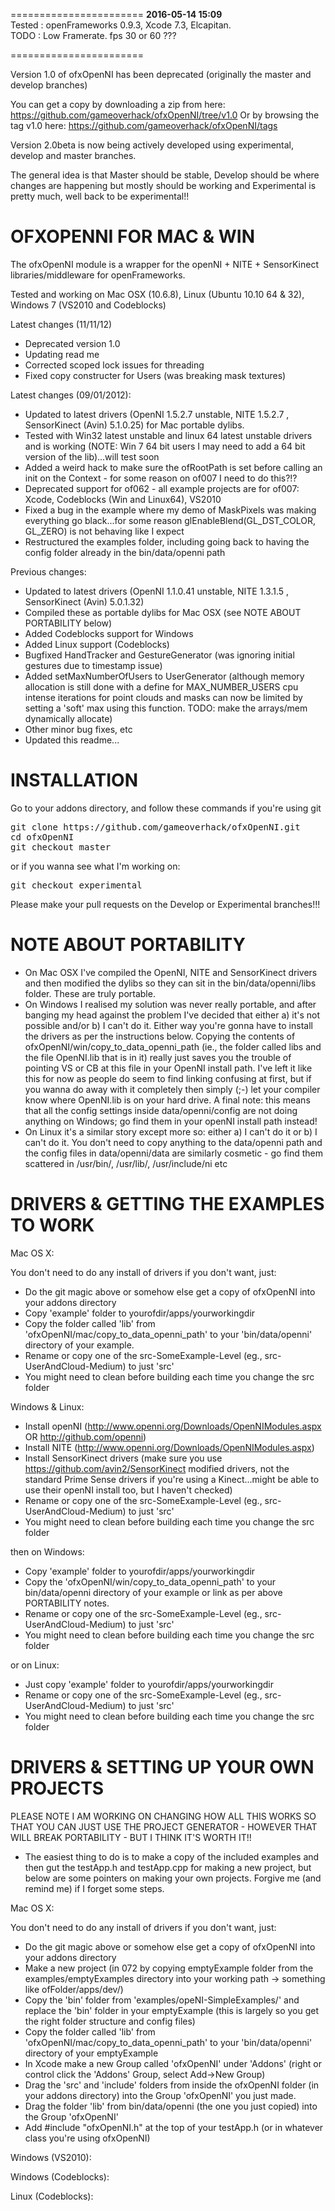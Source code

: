 =======================
**2016-05-14 15:09**    
Tested : openFrameworks 0.9.3, Xcode 7.3, Elcapitan.   
TODO : Low Framerate. fps 30 or 60 ???   

=======================


Version 1.0 of ofxOpenNI has been deprecated (originally the master and develop branches)

You can get a copy by downloading a zip from here: https://github.com/gameoverhack/ofxOpenNI/tree/v1.0
Or by browsing the tag v1.0 here: https://github.com/gameoverhack/ofxOpenNI/tags

Version 2.0beta is now being actively developed using experimental, develop and master branches.

The general idea is that Master should be stable, Develop should be where changes are happening but mostly should be working and Experimental is pretty much, well back to be experimental!!

OFXOPENNI FOR MAC & WIN
=======================
The ofxOpenNI module is a wrapper for the openNI + NITE + SensorKinect libraries/middleware for openFrameworks. 

Tested and working on Mac OSX (10.6.8), Linux (Ubuntu 10.10 64 & 32), Windows 7 (VS2010 and Codeblocks)

Latest changes (11/11/12)
* Deprecated version 1.0
* Updating read me
* Corrected scoped lock issues for threading
* Fixed copy constructer for Users (was breaking mask textures)

Latest changes (09/01/2012):
* Updated to latest drivers (OpenNI 1.5.2.7 unstable, NITE 1.5.2.7 , SensorKinect (Avin) 5.1.0.25) for Mac portable dylibs.
* Tested with Win32 latest unstable and linux 64 latest unstable drivers and is working (NOTE: Win 7 64 bit users I may need to add a 64 bit version of the lib)...will test soon
* Added a weird hack to make sure the ofRootPath is set before calling an init on the Context - for some reason on of007 I need to do this?!?
* Deprecated support for of062 - all example projects are for of007: Xcode, Codeblocks (Win and Linux64), VS2010
* Fixed a bug in the example where my demo of MaskPixels was making everything go black...for some reason glEnableBlend(GL_DST_COLOR, GL_ZERO) is not behaving like I expect
* Restructured the examples folder, including going back to having the config folder already in the bin/data/openni path

Previous changes:
* Updated to latest drivers (OpenNI 1.1.0.41 unstable, NITE 1.3.1.5 , SensorKinect (Avin) 5.0.1.32)
* Compiled these as portable dylibs for Mac OSX (see NOTE ABOUT PORTABILITY below)
* Added Codeblocks support for Windows
* Added Linux support (Codeblocks)
* Bugfixed HandTracker and GestureGenerator (was ignoring initial gestures due to timestamp issue)
* Added setMaxNumberOfUsers to UserGenerator (although memory allocation is still done with a define for MAX_NUMBER_USERS cpu intense iterations for point clouds and masks can now be limited by setting a 'soft' max using this function. TODO: make the arrays/mem dynamically allocate)
* Other minor bug fixes, etc
* Updated this readme...

INSTALLATION
============
Go to your addons directory, and follow these commands if you're using git

<pre>
git clone https://github.com/gameoverhack/ofxOpenNI.git
cd ofxOpenNI
git checkout master
</pre>

or if you wanna see what I'm working on:

<pre>
git checkout experimental
</pre>

Please make your pull requests on the Develop or Experimental branches!!!

NOTE ABOUT PORTABILITY
======================

* On Mac OSX I've compiled the OpenNI, NITE and SensorKinect drivers and then modified the dylibs so they can sit in the bin/data/openni/libs folder. These are truly portable.
* On Windows I realised my solution was never really portable, and after banging my head against the problem I've decided that either a) it's not possible and/or b) I can't do it. Either way you're gonna have to install the drivers as per the instructions below. Copying the contents of ofxOpenNI/win/copy_to_data_openni_path (ie., the folder called libs and the file OpenNI.lib that is in it) really just saves you the trouble of pointing VS or CB at this file in your OpenNI install path. I've left it like this for now as people do seem to find linking confusing at first, but if you wanna do away with it completely then simply (;-) let your compiler know where OpenNI.lib is on your hard drive. A final note: this means that all the config settings inside data/openni/config are not doing anything on Windows; go find them in your openNI install path instead!
* On Linux it's a similar story except more so: either a) I can't do it or b) I can't do it. You don't need to copy anything to the data/openni path and the config files in data/openni/data are similarly cosmetic - go find them scattered in /usr/bin/, /usr/lib/, /usr/include/ni etc 

DRIVERS & GETTING THE EXAMPLES TO WORK
======================================

Mac OS X:

You don't need to do any install of drivers if you don't want, just:

- Do the git magic above or somehow else get a copy of ofxOpenNI into your addons directory
- Copy 'example' folder to yourofdir/apps/yourworkingdir
- Copy the folder called 'lib' from 'ofxOpenNI/mac/copy_to_data_openni_path' to your 'bin/data/openni' directory of your example.
- Rename or copy one of the src-SomeExample-Level (eg., src-UserAndCloud-Medium) to just 'src'
- You might need to clean before building each time you change the src folder

Windows & Linux:

- Install openNI (http://www.openni.org/Downloads/OpenNIModules.aspx OR http://github.com/openni)
- Install NITE (http://www.openni.org/Downloads/OpenNIModules.aspx)
- Install SensorKinect drivers (make sure you use https://github.com/avin2/SensorKinect modified drivers, not the standard Prime Sense drivers if you're using a Kinect...might be able to use their openNI install too, but I haven't checked)
- Rename or copy one of the src-SomeExample-Level (eg., src-UserAndCloud-Medium) to just 'src'
- You might need to clean before building each time you change the src folder

then on Windows: 

- Copy 'example' folder to yourofdir/apps/yourworkingdir
- Copy the 'ofxOpenNI/win/copy_to_data_openni_path' to your bin/data/openni directory of your example or link as per above PORTABILITY notes.
- Rename or copy one of the src-SomeExample-Level (eg., src-UserAndCloud-Medium) to just 'src'
- You might need to clean before building each time you change the src folder

or on Linux:
- Just copy 'example' folder to yourofdir/apps/yourworkingdir
- Rename or copy one of the src-SomeExample-Level (eg., src-UserAndCloud-Medium) to just 'src'
- You might need to clean before building each time you change the src folder

DRIVERS & SETTING UP YOUR OWN PROJECTS
======================================

PLEASE NOTE I AM WORKING ON CHANGING HOW ALL THIS WORKS SO THAT YOU CAN JUST USE THE PROJECT GENERATOR - HOWEVER THAT WILL BREAK PORTABILITY - BUT I THINK IT'S WORTH IT!!

* The easiest thing to do is to make a copy of the included examples and then gut the testApp.h and testApp.cpp for making a new project, but below are some pointers on making your own projects. Forgive me (and remind me) if I forget some steps.

Mac OS X:

You don't need to do any install of drivers if you don't want, just:

- Do the git magic above or somehow else get a copy of ofxOpenNI into your addons directory
- Make a new project (in 072 by copying emptyExample folder from the examples/emptyExamples directory into your working path -> something like ofFolder/apps/dev/)
- Copy the 'bin' folder from 'examples/opeNI-SimpleExamples/' and replace the 'bin' folder in your emptyExample (this is largely so you get the right folder structure and config files)
- Copy the folder called 'lib' from 'ofxOpenNI/mac/copy_to_data_openni_path' to your 'bin/data/openni' directory of your emptyExample
- In Xcode make a new Group called 'ofxOpenNI' under 'Addons' (right or control click the 'Addons' Group, select Add->New Group)
- Drag the 'src' and 'include' folders from inside the ofxOpenNI folder (in your addons directory) into the Group 'ofxOpenNI' you just made.
- Drag the folder 'lib' from bin/data/openni (the one you just copied) into the Group 'ofxOpenNI'
- Add #include "ofxOpenNI.h" at the top of your testApp.h (or in whatever class you're using ofxOpenNI)

Windows (VS2010):

Windows (Codeblocks):

Linux (Codeblocks):
